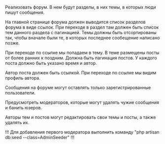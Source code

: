 Реализовать форум. В нем будут разделы,
в них темы, в которых люди пишут сообщения.

На главной странице форума должен выводится
список разделов форума в виде ссылок.
При переходе в раздел там должен быть
список тем данного раздела с пагинацией.
Темы должны быть отсортированы так,
чтобы вначале были те, в которых последнее
сообещение написано позже.

При переходе по ссылке мы попадаем в тему.
В теме размещены посты от более ранних
к поздним. Должна быть пагинация постов.
У каждого поста должно быть указано
время и автор.

Автор поста должен быть ссылкой.
При переходе по ссылке мы видим
профиль автора.

Сообщения на форуме могут оставлять
только зарегистрированные пользователи.

Предусмотреть модераторов, которые
могут удалять чужие сообщения и
банить юзеров.

Авторы тем и постов могут редактировать
свои темы и посты, а также удалять их.

!!! Для добавления первого модератора выполнить команду "php artisan db:seed --class=AdminSeeder" !!!
